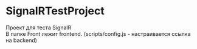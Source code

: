 # SignalRTestProject

Проект для теста SignalR <br>
В папке Front лежит frontend. (scripts/config.js - настраивается ссылка на backend)
